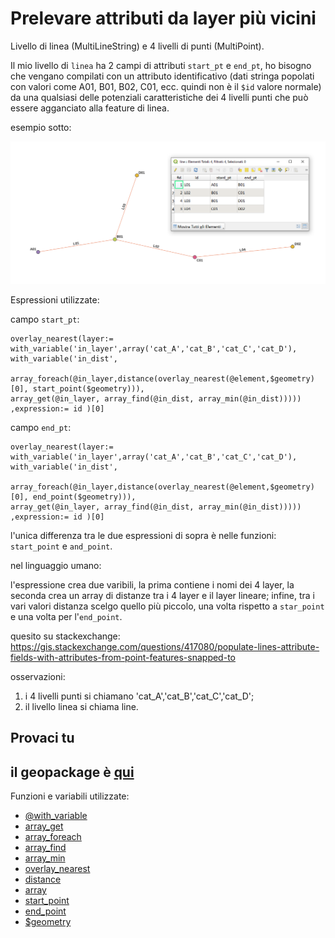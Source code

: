 # Prelevare attributi da layer più vicini

Livello di linea (MultiLineString) e 4 livelli di punti (MultiPoint).

Il mio livello di `linea` ha 2 campi di attributi `start_pt` e `end_pt`, ho bisogno che vengano compilati con un attributo identificativo (dati stringa popolati con valori come A01, B01, B02, C01, ecc. quindi non è il `$id` valore normale) da una qualsiasi delle potenziali caratteristiche dei 4 livelli punti che può essere agganciato alla feature di linea.

esempio sotto:

![](../img/esempi/attributi_da_layer_vicini/img_01.png)

Espressioni utilizzate:

campo `start_pt`:

```
overlay_nearest(layer:=
with_variable('in_layer',array('cat_A','cat_B','cat_C','cat_D'),
with_variable('in_dist',
        array_foreach(@in_layer,distance(overlay_nearest(@element,$geometry)[0], start_point($geometry))),
array_get(@in_layer, array_find(@in_dist, array_min(@in_dist)))))
,expression:= id )[0]
```

campo `end_pt`:

```
overlay_nearest(layer:=
with_variable('in_layer',array('cat_A','cat_B','cat_C','cat_D'),
with_variable('in_dist',
        array_foreach(@in_layer,distance(overlay_nearest(@element,$geometry)[0], end_point($geometry))),
array_get(@in_layer, array_find(@in_dist, array_min(@in_dist)))))
,expression:= id )[0]
```

l'unica differenza tra le due espressioni di sopra è nelle funzioni: `start_point` e `and_point`.

nel linguaggio umano:

l'espressione crea due varibili, la prima contiene i nomi dei 4 layer, la seconda crea un array di distanze tra i 4 layer e il layer lineare; infine, tra i vari valori distanza scelgo quello più piccolo, una volta rispetto a `star_point` e una volta per l'`end_point`.

quesito su stackexchange: <https://gis.stackexchange.com/questions/417080/populate-lines-attribute-fields-with-attributes-from-point-features-snapped-to>

osservazioni: 

1. i 4 livelli punti si chiamano 'cat_A','cat_B','cat_C','cat_D';
2. il livello linea si chiama line.

## Provaci tu

il geopackage è [qui](../prova_tu/se.gpkg)
---

Funzioni e variabili utilizzate:

* [@with_variable](../gr_funzioni/variabili/with_variable.md)
* [array_get](../gr_funzioni/array/array_unico.md#array_get)
* [array_foreach](../gr_funzioni/array/array_unico.md#array_foreach)
* [array_find](../gr_funzioni/array/array_unico.md#array_find)
* [array_min](../gr_funzioni/arrayarray_unico.md#array_min)
* [overlay_nearest](../gr_funzioni/geometria/geometria_unico.md#overlay_nearest)
* [distance](../gr_funzioni/geometria/geometria_unico.md#distance)
* [array](../gr_funzioni/array/array_unico.md#start_point)
* [start_point](../gr_funzioni/geometria/geometria_unico.md#start_point)
* [end_point](../gr_funzioni/geometria/geometria_unico.md#end_point)
* [$geometry](../gr_funzioni/geometria/geometria_unico.md#geometry)
